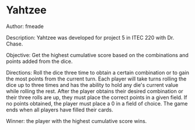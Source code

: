 Yahtzee
=======
Author: fmeade

Description: Yahtzee was developed for project 5 in ITEC 220 with Dr. Chase. 

Objective: Get the highest cumulative score based on the combinations and points added from the dice.

Directions: Roll the dice three time to obtain a certain combination or to gain the most points from the current turn. Each player will take turns rolling the dice up to three times and has the ability to hold any die's current value while rolling the rest. After the player obtains their desired combination or their three rolls are up, they must place the correct points in a given field. If no points obtained, the player must place a 0 in a field of choice. The game ends when all players have filled their cards.

Winner: the player with the highest cumulative score wins.
